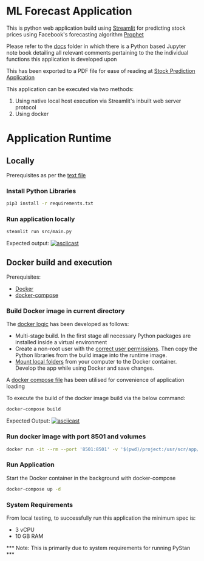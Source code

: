 # ML Forecast Application

This is python web application build using [Streamlit](https://streamlit.io/) for predicting stock prices using Facebook's forecasting algorithm [Prophet](https://facebook.github.io/prophet/)


Please refer to the [docs](./docs/) folder in which there is a Python based Jupyter note book detailing all relevant comments pertaining to the the individual functions this application is developed upon

This has been exported to a PDF file for ease of reading at [Stock Prediction Application](./docs/main.pdf)


This application can be executed via two methods:

1. Using native local host execution via Streamlit's inbuilt web server protocol
2. Using docker


# Application Runtime
## Locally
Prerequisites as per the [text file](./requirements.txt)

### Install Python Libraries
```bash
pip3 install -r requirements.txt
```

### Run application locally
```bash
steamlit run src/main.py
```

Expected output:
[![asciicast](https://asciinema.org/a/Ar7pzh8nON4wd53EuqWiNZ7SB.svg)](https://asciinema.org/a/Ar7pzh8nON4wd53EuqWiNZ7SB)


## Docker build and execution

Prerequisites:
- [Docker](https://www.docker.com/)
- [docker-compose](https://docs.docker.com/compose/)

### Build Docker image in current directory

The [docker logic](./dockerfile) has been developed as follows:

- Multi-stage build. In the first stage all necessary Python packages are installed inside a virtual environment
- Create a non-root user with the [correct user permissions](https://vsupalov.com/docker-shared-permissions/). Then copy the Python libraries from the build image into the runtime image.
- [Mount local folders](https://docs.docker.com/storage/volumes/) from your computer to the Docker container. Develop the app while using Docker and save changes.

A [docker compose file](./docker-compose.yml) has been utilised for convenience of application loading

To execute the build of the docker image build via the below command:

```bash
docker-compose build
```

Expected Output:
[![asciicast](https://asciinema.org/a/mdtuu4KAdscX88GRJLdFmEWi9.svg)](https://asciinema.org/a/mdtuu4KAdscX88GRJLdFmEWi9)


### Run docker image with port 8501 and volumes

```bash
docker run -it --rm --port '8501:8501' -v '$(pwd)/project:/usr/scr/app/project:delegated' latest
```

### Run Application

Start the Docker container in the background with docker-compose


```bash
docker-compose up -d
```


### System Requirements
From local testing, to successfully run this application the minimum spec is:

- 3 vCPU
- 10 GB RAM

*** Note: This is primarily due to system requirements for running PyStan ***